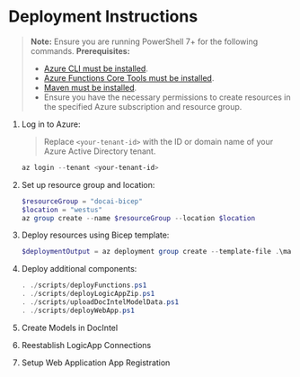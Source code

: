 # Deployment Instructions

> **Note:** Ensure you are running PowerShell 7+ for the following commands.
> **Prerequisites:**
> - [Azure CLI must be installed](https://learn.microsoft.com/en-us/cli/azure/install-azure-cli-windows?pivots=winget).
> - [Azure Functions Core Tools must be installed](https://learn.microsoft.com/en-us/azure/azure-functions/functions-run-local?tabs=windows%2Cisolated-process%2Cnode-v4%2Cpython-v2%2Chttp-trigger%2Ccontainer-apps&pivots=programming-language-powershell#install-the-azure-functions-core-tools).
> - [Maven must be installed](https://maven.apache.org/install.html).
> - Ensure you have the necessary permissions to create resources in the specified Azure subscription and resource group.

1. Log in to Azure:
    > Replace `<your-tenant-id>` with the ID or domain name of your Azure Active Directory tenant.
    ```powershell
    az login --tenant <your-tenant-id>
    ```
        

2. Set up resource group and location:
    ```powershell
    $resourceGroup = "docai-bicep"
    $location = "westus"
    az group create --name $resourceGroup --location $location
    ```

3. Deploy resources using Bicep template:
    ```powershell
    $deploymentOutput = az deployment group create --template-file .\main.bicep --parameters .\main.parameters.json --resource-group $resourceGroup --output json
    ```

4. Deploy additional components:
    ```powershell
    . ./scripts/deployFunctions.ps1
    . ./scripts/deployLogicAppZip.ps1
    . ./scripts/uploadDocIntelModelData.ps1
    . ./scripts/deployWebApp.ps1
    ```

5. Create Models in DocIntel

6. Reestablish LogicApp Connections

7. Setup Web Application App Registration